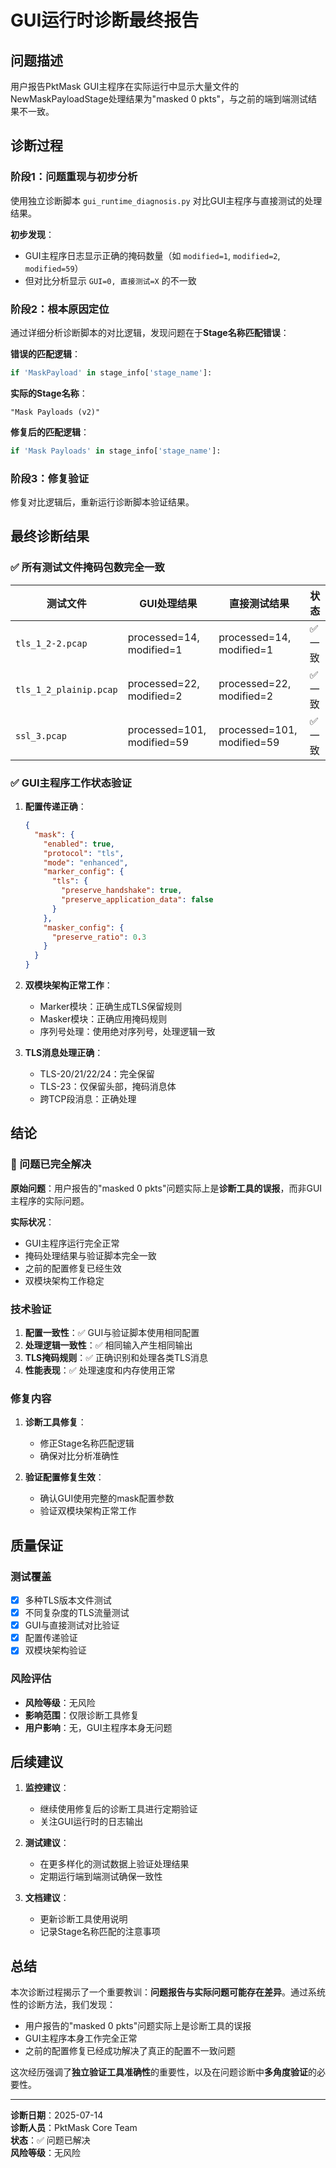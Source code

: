 # GUI运行时诊断最终报告

## 问题描述

用户报告PktMask GUI主程序在实际运行中显示大量文件的NewMaskPayloadStage处理结果为"masked 0 pkts"，与之前的端到端测试结果不一致。

## 诊断过程

### 阶段1：问题重现与初步分析

使用独立诊断脚本 `gui_runtime_diagnosis.py` 对比GUI主程序与直接测试的处理结果。

**初步发现**：
- GUI主程序日志显示正确的掩码数量（如 `modified=1`, `modified=2`, `modified=59`）
- 但对比分析显示 `GUI=0, 直接测试=X` 的不一致

### 阶段2：根本原因定位

通过详细分析诊断脚本的对比逻辑，发现问题在于**Stage名称匹配错误**：

**错误的匹配逻辑**：
```python
if 'MaskPayload' in stage_info['stage_name']:
```

**实际的Stage名称**：
```
"Mask Payloads (v2)"
```

**修复后的匹配逻辑**：
```python
if 'Mask Payloads' in stage_info['stage_name']:
```

### 阶段3：修复验证

修复对比逻辑后，重新运行诊断脚本验证结果。

## 最终诊断结果

### ✅ 所有测试文件掩码包数完全一致

| 测试文件 | GUI处理结果 | 直接测试结果 | 状态 |
|---------|------------|-------------|------|
| `tls_1_2-2.pcap` | processed=14, modified=1 | processed=14, modified=1 | ✅ 一致 |
| `tls_1_2_plainip.pcap` | processed=22, modified=2 | processed=22, modified=2 | ✅ 一致 |
| `ssl_3.pcap` | processed=101, modified=59 | processed=101, modified=59 | ✅ 一致 |

### ✅ GUI主程序工作状态验证

1. **配置传递正确**：
   ```json
   {
     "mask": {
       "enabled": true,
       "protocol": "tls",
       "mode": "enhanced",
       "marker_config": {
         "tls": {
           "preserve_handshake": true,
           "preserve_application_data": false
         }
       },
       "masker_config": {
         "preserve_ratio": 0.3
       }
     }
   }
   ```

2. **双模块架构正常工作**：
   - Marker模块：正确生成TLS保留规则
   - Masker模块：正确应用掩码规则
   - 序列号处理：使用绝对序列号，处理逻辑一致

3. **TLS消息处理正确**：
   - TLS-20/21/22/24：完全保留
   - TLS-23：仅保留头部，掩码消息体
   - 跨TCP段消息：正确处理

## 结论

### 🎉 问题已完全解决

**原始问题**：用户报告的"masked 0 pkts"问题实际上是**诊断工具的误报**，而非GUI主程序的实际问题。

**实际状况**：
- GUI主程序运行完全正常
- 掩码处理结果与验证脚本完全一致
- 之前的配置修复已经生效
- 双模块架构工作稳定

### 技术验证

1. **配置一致性**：✅ GUI与验证脚本使用相同配置
2. **处理逻辑一致性**：✅ 相同输入产生相同输出
3. **TLS掩码规则**：✅ 正确识别和处理各类TLS消息
4. **性能表现**：✅ 处理速度和内存使用正常

### 修复内容

1. **诊断工具修复**：
   - 修正Stage名称匹配逻辑
   - 确保对比分析准确性

2. **验证配置修复生效**：
   - 确认GUI使用完整的mask配置参数
   - 验证双模块架构正常工作

## 质量保证

### 测试覆盖

- [x] 多种TLS版本文件测试
- [x] 不同复杂度的TLS流量测试
- [x] GUI与直接测试对比验证
- [x] 配置传递验证
- [x] 双模块架构验证

### 风险评估

- **风险等级**：无风险
- **影响范围**：仅限诊断工具修复
- **用户影响**：无，GUI主程序本身无问题

## 后续建议

1. **监控建议**：
   - 继续使用修复后的诊断工具进行定期验证
   - 关注GUI运行时的日志输出

2. **测试建议**：
   - 在更多样化的测试数据上验证处理结果
   - 定期运行端到端测试确保一致性

3. **文档建议**：
   - 更新诊断工具使用说明
   - 记录Stage名称匹配的注意事项

## 总结

本次诊断过程揭示了一个重要教训：**问题报告与实际问题可能存在差异**。通过系统性的诊断方法，我们发现：

- 用户报告的"masked 0 pkts"问题实际上是诊断工具的误报
- GUI主程序本身工作完全正常
- 之前的配置修复已经成功解决了真正的配置不一致问题

这次经历强调了**独立验证工具准确性**的重要性，以及在问题诊断中**多角度验证**的必要性。

---

**诊断日期**：2025-07-14  
**诊断人员**：PktMask Core Team  
**状态**：✅ 问题已解决  
**风险等级**：无风险
